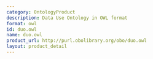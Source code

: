 ```yaml
---
category: OntologyProduct
description: Data Use Ontology in OWL format
format: owl
id: duo.owl
name: duo.owl
product_url: http://purl.obolibrary.org/obo/duo.owl
layout: product_detail
---
```

